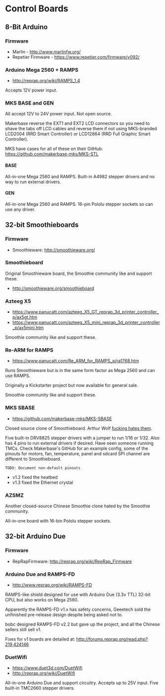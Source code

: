 # Control Boards

## 8-Bit Arduino

### Firmware

* Marlin - http://www.marlinfw.org/
* Repetier Firmware - https://www.repetier.com/firmware/v092/

### Arduino Mega 2560 + RAMPS

* http://reprap.org/wiki/RAMPS_1.4

Accepts 12V power input.

### MKS BASE and GEN

All accept 12V to 24V power input. Not open source.

Makerbase reverse the EXT1 and EXT2 LCD connectors so you need to shave the tabs off LCD cables and reverse them if not using MKS-branded LCD2004 (RRD Smart Controller) or LCD12864 (RRD Full Graphic Smart Controller).

MKS have cases for all of these on their GitHub: https://github.com/makerbase-mks/MKS-STL

#### BASE

All-in-one Mega 2560 and RAMPS. Built-in A4982 stepper drivers and no way to run external drivers.

#### GEN

All-in-one Mega 2560 and RAMPS. 16-pin Pololu stepper sockets so can use any driver.

## 32-bit Smoothieboards

### Firmware

* Smoothieware: http://smoothieware.org/

### Smoothieboard

Original Smoothieware board, the Smoothie community like and support these.

* http://smoothieware.org/smoothieboard

### Azteeg X5

* https://www.panucatt.com/azteeg_X5_GT_reprap_3d_printer_controller_p/ax5gt.htm
* https://www.panucatt.com/azteeg_X5_mini_reprap_3d_printer_controller_p/ax5mini.htm

Smoothie community like and support these.

### Re-ARM for RAMPS

* https://www.panucatt.com/Re_ARM_for_RAMPS_p/ra1768.htm

Runs Smoothieware but is in the same form factor as Mega 2560 and can use RAMPS.

Originally a Kickstarter project but now available for general sale.

Smoothie community like and support these.

### MKS SBASE

* https://github.com/makerbase-mks/MKS-SBASE

Closed source clone of Smoothieboard. Arthur Wolf [fucking hates them](http://forums.reprap.org/read.php?13,499322).

Five built-in DRV8825 stepper drivers with a jumper to run 1/16 or 1/32. Also has 4 pins to run external drivers if desired. Have seen someone running TMCs. Check Makerbase's GitHub for an example config, some of the pinouts for motors, fan, temperature, panel and sdcard SPI channel are different to Smoothieboard.

~~~
TODO: Document non-default pinouts
~~~

* v1.2 fixed the heatbed
* v1.3 fixed the Ethernet crystal

### AZSMZ

Another closed-source Chinese Smoothie clone hated by the Smoothie community.

All-in-one board with 16-bin Pololu stepper sockets.

## 32-bit Arduino Due

### Firmware

* RepRapFirmware: http://reprap.org/wiki/RepRap_Firmware

### Arduino Due and RAMPS-FD

* http://www.reprap.org/wiki/RAMPS-FD

RAMPS-like shield designed for use with Arduino Due (3.3v TTL) 32-bit CPU, but also works on Mega 2560.

Apparently the RAMPS-FD v1.x has safety concerns, Geeetech sold the unfinished pre-release design despite being asked not to.

bobc designed RAMPS-FD v2.2 but gave up the project, and all the Chinese sellers still sell v1.

Fixes for v1 boards are detailed at: http://forums.reprap.org/read.php?219,424146

### DuetWifi

* https://www.duet3d.com/DuetWifi
* http://reprap.org/wiki/DuetWifi

All-in-one Arduino Due and support circuitry. Accepts up to 25V input. Five built-in TMC2660 stepper drivers.
